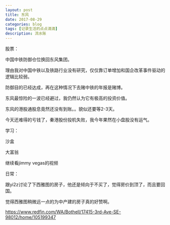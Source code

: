 ```yaml
---
layout: post
title: 东风
date: 2017-08-29
categories: blog
tags: [记录生活的点点滴滴]
description: 流水账
---
```


股票：

中国中铁防御仓位换回东风集团。

理由我对中国中铁以及铁路行业没有研究，仅仅靠订单增加和国企改革事件驱动的逻辑比较弱。

防御目的已经达成，再在这种情况下去赌中铁的年报是赌博。

东风最惊险的一波已经避过，我仍然认为它有极高的投资价值。

东风的港股通股息竟然还没有到账。。貌似还要等2-3天。

今天还难得的亏钱了，秦港股份投机失败，我今年果然在小盘股没有运气。

学习：

沙盒

大富翁

继续看jimmy vegas的视频

日常：

跟yi2z讨论了下西雅图的房子，他还是倾向于不买了，觉得房价到顶了，而且要回国。

觉得西雅图稍微远一点的为中产建的房子真的好赞啊。

https://www.redfin.com/WA/Bothell/17415-3rd-Ave-SE-98012/home/105199347




